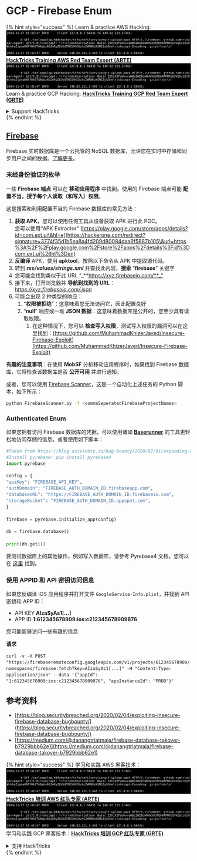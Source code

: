 # GCP - Firebase Enum

{% hint style="success" %}
Learn & practice AWS Hacking:<img src="../../../.gitbook/assets/image (1).png" alt="" data-size="line">[**HackTricks Training AWS Red Team Expert (ARTE)**](https://training.hacktricks.xyz/courses/arte)<img src="../../../.gitbook/assets/image (1).png" alt="" data-size="line">\
Learn & practice GCP Hacking: <img src="../../../.gitbook/assets/image (2).png" alt="" data-size="line">[**HackTricks Training GCP Red Team Expert (GRTE)**<img src="../../../.gitbook/assets/image (2).png" alt="" data-size="line">](https://training.hacktricks.xyz/courses/grte)

<details>

<summary>Support HackTricks</summary>

* Check the [**subscription plans**](https://github.com/sponsors/carlospolop)!
* **Join the** 💬 [**Discord group**](https://discord.gg/hRep4RUj7f) or the [**telegram group**](https://t.me/peass) or **follow** us on **Twitter** 🐦 [**@hacktricks\_live**](https://twitter.com/hacktricks\_live)**.**
* **Share hacking tricks by submitting PRs to the** [**HackTricks**](https://github.com/carlospolop/hacktricks) and [**HackTricks Cloud**](https://github.com/carlospolop/hacktricks-cloud) github repos.

</details>
{% endhint %}

## [Firebase](https://cloud.google.com/sdk/gcloud/reference/firebase/)

Firebase 实时数据库是一个云托管的 NoSQL 数据库，允许您在实时中存储和同步用户之间的数据。[了解更多](https://firebase.google.com/products/realtime-database/)。

### 未经身份验证的枚举

一些 **Firebase 端点** 可以在 **移动应用程序** 中找到。使用的 Firebase 端点可能 **配置不当，授予每个人读取（和写入）权限**。

这是搜索和利用配置不当的 Firebase 数据库的常见方法：

1. **获取 APK**，您可以使用任何工具从设备获取 APK 进行此 POC。\
您可以使用“APK Extractor” [https://play.google.com/store/apps/details?id=com.ext.ui\&hl=e](https://hackerone.com/redirect?signature=3774f35d1b5ea8a4fd209d80084daa9f5887b105\&url=https%3A%2F%2Fplay.google.com%2Fstore%2Fapps%2Fdetails%3Fid%3Dcom.ext.ui%26hl%3Den)
2. **反编译** APK，使用 **apktool**，按照以下命令从 APK 中提取源代码。
3. 转到 _**res/values/strings.xml**_ 并查找此内容，**搜索** “**firebase**” 关键字
4. 您可能会找到类似于此 URL “_**https://xyz.firebaseio.com/**_”
5. 接下来，打开浏览器并 **导航到找到的 URL**： _https://xyz.firebaseio.com/.json_
6. 可能会出现 2 种类型的响应：
   1. “**权限被拒绝**”：这意味着您无法访问它，因此配置良好
   2. “**null**” 响应或一堆 **JSON 数据**：这意味着数据库是公开的，您至少具有读取权限。
      1. 在这种情况下，您可以 **检查写入权限**，测试写入权限的漏洞可以在这里找到：[https://github.com/MuhammadKhizerJaved/Insecure-Firebase-Exploit](https://github.com/MuhammadKhizerJaved/Insecure-Firebase-Exploit)

**有趣的注意事项**：在使用 **MobSF** 分析移动应用程序时，如果找到 Firebase 数据库，它将检查该数据库是否 **公开可用** 并进行通知。

或者，您可以使用 [Firebase Scanner](https://github.com/shivsahni/FireBaseScanner)，这是一个自动化上述任务的 Python 脚本，如下所示：
```bash
python FirebaseScanner.py -f <commaSeperatedFirebaseProjectNames>
```
### Authenticated Enum

如果您拥有访问 Firebase 数据库的凭据，可以使用诸如 [**Baserunner**](https://github.com/iosiro/baserunner) 的工具更轻松地访问存储的信息。或者使用如下脚本：
```python
#Taken from https://blog.assetnote.io/bug-bounty/2020/02/01/expanding-attack-surface-react-native/
#Install pyrebase: pip install pyrebase4
import pyrebase

config = {
"apiKey": "FIREBASE_API_KEY",
"authDomain": "FIREBASE_AUTH_DOMAIN_ID.firebaseapp.com",
"databaseURL": "https://FIREBASE_AUTH_DOMAIN_ID.firebaseio.com",
"storageBucket": "FIREBASE_AUTH_DOMAIN_ID.appspot.com",
}

firebase = pyrebase.initialize_app(config)

db = firebase.database()

print(db.get())
```
要测试数据库上的其他操作，例如写入数据库，请参考 Pyrebase4 文档，您可以在 [这里](https://github.com/nhorvath/Pyrebase4) 找到。

### 使用 APPID 和 API 密钥访问信息 <a href="#access-info-with-appid-and-api-key" id="access-info-with-appid-and-api-key"></a>

如果您反编译 iOS 应用程序并打开文件 `GoogleService-Info.plist`，并找到 API 密钥和 APP ID：

* API KEY **AIzaSyAs1\[...]**
* APP ID **1:612345678909:ios:c212345678909876**

您可能能够访问一些有趣的信息

**请求**

`curl -v -X POST "https://firebaseremoteconfig.googleapis.com/v1/projects/612345678909/namespaces/firebase:fetch?key=AIzaSyAs1[...]" -H "Content-Type: application/json" --data '{"appId": "1:612345678909:ios:c212345678909876", "appInstanceId": "PROD"}'`

## 参考资料 <a href="#references" id="references"></a>

* ​[https://blog.securitybreached.org/2020/02/04/exploiting-insecure-firebase-database-bugbounty/](https://blog.securitybreached.org/2020/02/04/exploiting-insecure-firebase-database-bugbounty/)​
* ​[https://medium.com/@danangtriatmaja/firebase-database-takover-b7929bbb62e1](https://medium.com/@danangtriatmaja/firebase-database-takover-b7929bbb62e1)​

{% hint style="success" %}
学习和实践 AWS 黑客技术：<img src="../../../.gitbook/assets/image (1).png" alt="" data-size="line">[**HackTricks 培训 AWS 红队专家 (ARTE)**](https://training.hacktricks.xyz/courses/arte)<img src="../../../.gitbook/assets/image (1).png" alt="" data-size="line">\
学习和实践 GCP 黑客技术：<img src="../../../.gitbook/assets/image (2).png" alt="" data-size="line">[**HackTricks 培训 GCP 红队专家 (GRTE)**<img src="../../../.gitbook/assets/image (2).png" alt="" data-size="line">](https://training.hacktricks.xyz/courses/grte)

<details>

<summary>支持 HackTricks</summary>

* 查看 [**订阅计划**](https://github.com/sponsors/carlospolop)!
* **加入** 💬 [**Discord 群组**](https://discord.gg/hRep4RUj7f) 或 [**电报群组**](https://t.me/peass) 或 **在 Twitter 上关注** 🐦 [**@hacktricks\_live**](https://twitter.com/hacktricks\_live)**.**
* **通过向** [**HackTricks**](https://github.com/carlospolop/hacktricks) 和 [**HackTricks Cloud**](https://github.com/carlospolop/hacktricks-cloud) github 仓库提交 PR 来分享黑客技巧。

</details>
{% endhint %}
